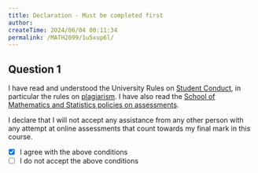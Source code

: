 ```yaml
---
title: Declaration - Must be completed first
author:
createTime: 2024/06/04 00:11:34
permalink: /MATH2099/1u5xup6l/
---
```


## Question 1

<div class="how_qb">

I have read and understood the University Rules on [Student Conduct](https://student.unsw.edu.au/conduct), in particular the rules on [plagiarism](https://student.unsw.edu.au/plagiarism). I have also read the [School of Mathematics and Statistics policies on assessments](http://www.maths.unsw.edu.au/currentstudents/assessment-policies).

I declare that I will not accept any assistance from any other person with any attempt at online assessments that count towards my final mark in this course.

- [x] I agree with the above conditions
- [ ] I do not accept the above conditions

</div>